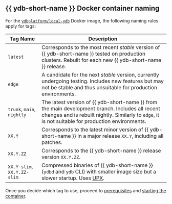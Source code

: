 ## {{ ydb-short-name }} Docker container naming

For the [`ydbplatform/local-ydb`](https://hub.docker.com/r/ydbplatform/local-ydb) Docker image, the following naming rules apply for tags:

| Tag Name                 | Description                                                                                                             |
|--------------------------|-------------------------------------------------------------------------------------------------------------------------|
| `latest`               | Corresponds to the most recent *stable* version of {{ ydb-short-name }} tested on production clusters. Rebuilt for each new {{ ydb-short-name }} release. |
| `edge`                 | A candidate for the next *stable* version, currently undergoing testing. Includes new features but may not be stable and thus unsuitable for production environments.  |
| `trunk`, `main`, `nightly` | The latest version of {{ ydb-short-name }} from the main development branch. Includes all recent changes and is rebuilt nightly. Similarly to `edge`, it is not suitable for production environments.      |
| `XX.Y`                 | Corresponds to the latest minor version of {{ ydb-short-name }} in a major release `XX.Y`, including all patches.                           |
| `XX.Y.ZZ`              | Corresponds to the {{ ydb-short-name }} release version `XX.Y.ZZ`.                                                                    |
| `XX.Y-slim`, `XX.Y.ZZ-slim` | Compressed binaries of {{ ydb-short-name }} (`ydbd` and `ydb` CLI) with smaller image size but a slower startup. Uses [UPX](https://github.com/upx/upx). |

Once you decide which tag to use, proceed to [prerequisites](prerequisites.md) and [starting the container](start.md).
